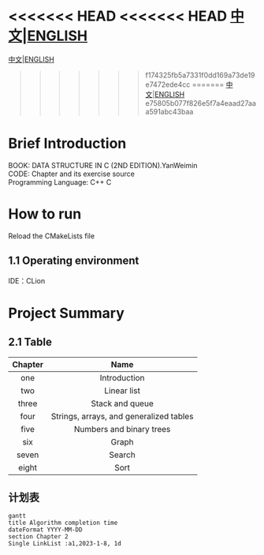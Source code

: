 <<<<<<< HEAD
<<<<<<< HEAD
[中文](Source/DataStructure_Cpp/README.md)|[ENGLISH](Source/DataStructure_Cpp/README_EN.md)
=======
[中文](README.md)|[ENGLISH](README_EN.md)
>>>>>>> f174325fb5a7331f0dd169a73de19e7472ede4cc
=======
[中文](README.md)|[ENGLISH](README_EN.md)
>>>>>>> e75805b077f826e5f7a4eaad27aaa591abc43baa
# Brief Introduction
BOOK: DATA STRUCTURE IN C (2ND EDITION).YanWeimin  
CODE: Chapter and its exercise source  
Programming Language: C++ C

#  How to run
Reload the CMakeLists file

## 1.1 Operating environment
IDE：CLion

# Project Summary
## 2.1 Table
| Chapter | Name  |
|:-------:|:---:|
|   one   | Introduction  |
|   two   |Linear list|
|  three  |Stack and queue|
|  four   |Strings, arrays, and generalized tables|
|  five   |Numbers and binary trees|
|   six   |Graph|
|  seven  |Search|
|  eight  |Sort|

## 计划表
```mermaid
gantt
title Algorithm completion time
dateFormat YYYY-MM-DD
section Chapter 2 
Single LinkList :a1,2023-1-8, 1d
```